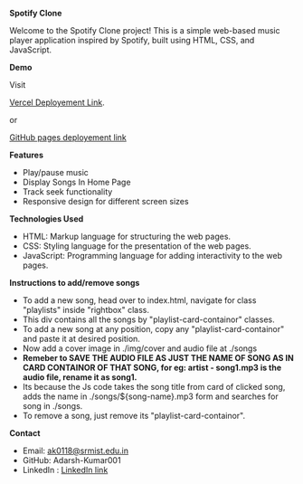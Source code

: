 **Spotify Clone**

Welcome to the Spotify Clone project! This is a simple web-based music player application inspired by Spotify, built using HTML, CSS, and JavaScript.


**Demo**

Visit

[Vercel Deployement Link](https://spotify-clone-jade-mu.vercel.app/).

or

[GitHub pages deployement link](https://adarsh-kumar001.github.io/Spotify-Clone/)


**Features**

- Play/pause music
- Display Songs In Home Page
- Track seek functionality
- Responsive design for different screen sizes


**Technologies Used**

- HTML: Markup language for structuring the web pages.
- CSS: Styling language for the presentation of the web pages.
- JavaScript: Programming language for adding interactivity to the web pages.


**Instructions to add/remove songs**

- To add a new song, head over to index.html, navigate for class "playlists" inside "rightbox" class.
- This div contains all the songs by "playlist-card-containor" classes. 
- To add a new song at any position, copy any "playlist-card-containor" and paste it at desired position.
- Now add a cover image in ./img/cover and audio file at ./songs
- **Remeber to SAVE THE AUDIO FILE AS JUST THE NAME OF SONG AS IN CARD CONTAINOR OF THAT SONG, for eg: artist - song1.mp3 is the audio file, rename it as song1.**
- Its because the Js code takes the song title from card of clicked song, adds the name in ./songs/${song-name}.mp3 form and searches for song in ./songs.
- To remove a song, just remove its "playlist-card-containor".


**Contact**

+ Email: ak0118@srmist.edu.in
+ GitHub: Adarsh-Kumar001
+ LinkedIn : [LinkedIn link](https://www.linkedin.com/in/adarsh-kumar102004/)
  



